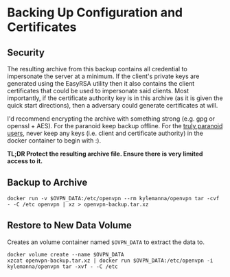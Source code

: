 # Backing Up Configuration and Certificates

## Security

The resulting archive from this backup contains all credential to impersonate the server at a minimum.  If the client's private keys are generated using the EasyRSA utility then it also contains the client certificates that could be used to impersonate said clients.  Most importantly, if the certificate authority key is in this archive (as it is given the quick start directions), then a adversary could generate certificates at will.

I'd recommend encrypting the archive with something strong (e.g. gpg or openssl + AES).  For the paranoid keep backup offline.  For the [truly paranoid users](/docs/paranoid.md), never keep any keys (i.e. client and certificate authority) in the docker container to begin with :).


**TL;DR Protect the resulting archive file.  Ensure there is very limited access to it.**

## Backup to Archive

    docker run -v $OVPN_DATA:/etc/openvpn --rm kylemanna/openvpn tar -cvf - -C /etc openvpn | xz > openvpn-backup.tar.xz

## Restore to New Data Volume

Creates an volume container named `$OVPN_DATA` to extract the data to.

    docker volume create --name $OVPN_DATA
    xzcat openvpn-backup.tar.xz | docker run $OVPN_DATA:/etc/openvpn -i kylemanna/openvpn tar -xvf - -C /etc
